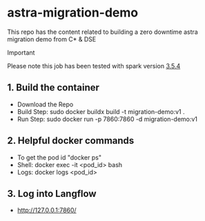 # astra-migration-demo

This repo has the content related to building a zero downtime astra migration demo from C* & DSE

> [!IMPORTANT]
> Please note this job has been tested with spark version [3.5.4](https://archive.apache.org/dist/spark/spark-3.5.4/)

## 1. Build the container
- Download the Repo
- Build Step: sudo docker buildx build -t migration-demo:v1 .
- Run Step: sudo docker run -p 7860:7860 -d migration-demo:v1

## 2. Helpful docker commands
- To get the pod id "docker ps"
- Shell: docker exec -it <pod_id> bash
- Logs: docker logs <pod_id>

## 3. Log into Langflow
- http://127.0.0.1:7860/
